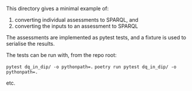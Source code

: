 This directory gives a minimal example of:
1. converting individual assessments to SPARQL, and
2. converting the inputs to an assessment to SPARQL

The assessments are implemented as pytest tests, and a fixture is used to serialise the results.

The tests can be run with, from the repo root:

`pytest dq_in_dip/ -o pythonpath=.`
`poetry run pytest dq_in_dip/ -o pythonpath=.`

etc.
